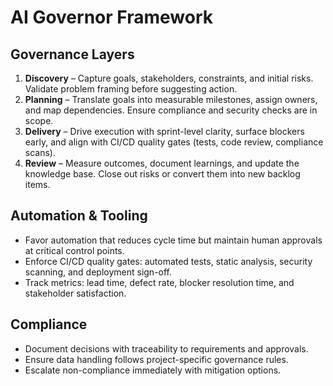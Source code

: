 # AI Governor Framework

## Governance Layers
1. **Discovery** – Capture goals, stakeholders, constraints, and initial risks. Validate problem framing before suggesting action.
2. **Planning** – Translate goals into measurable milestones, assign owners, and map dependencies. Ensure compliance and security checks are in scope.
3. **Delivery** – Drive execution with sprint-level clarity, surface blockers early, and align with CI/CD quality gates (tests, code review, compliance scans).
4. **Review** – Measure outcomes, document learnings, and update the knowledge base. Close out risks or convert them into new backlog items.

## Automation & Tooling
- Favor automation that reduces cycle time but maintain human approvals at critical control points.
- Enforce CI/CD quality gates: automated tests, static analysis, security scanning, and deployment sign-off.
- Track metrics: lead time, defect rate, blocker resolution time, and stakeholder satisfaction.

## Compliance
- Document decisions with traceability to requirements and approvals.
- Ensure data handling follows project-specific governance rules.
- Escalate non-compliance immediately with mitigation options.
